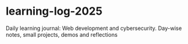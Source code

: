 # learning-log-2025
Daily learning journal: Web development and cybersecurity. Day-wise notes, small projects, demos and reflections
